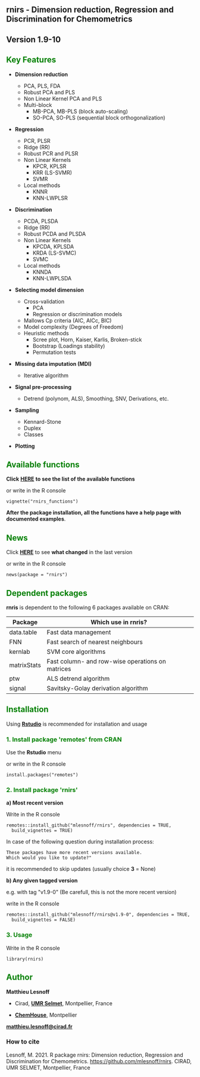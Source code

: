 ## **rnirs - Dimension reduction, Regression and Discrimination for Chemometrics**  
## <span style="color:grey70"> **Version 1.9-10** </span> 

## <span style="color:green"> **Key Features** </span> 

- **Dimension reduction** 
  - PCA, PLS, FDA
  - Robust PCA and PLS
  - Non Linear Kernel PCA and PLS
  - Multi-block
    - MB-PCA, MB-PLS (block auto-scaling)
    - SO-PCA, SO-PLS (sequential block orthogonalization)

- **Regression**
  - PCR, PLSR
  - Ridge (RR)
  - Robust PCR and PLSR
  - Non Linear Kernels
    - KPCR, KPLSR
    - KRR (LS-SVMR)
    - SVMR
  - Local methods
    - KNNR
    - KNN-LWPLSR 

- **Discrimination**
  - PCDA, PLSDA
  - Ridge (RR)
  - Robust PCDA and PLSDA
  - Non Linear Kernels
    - KPCDA, KPLSDA
    - KRDA (LS-SVMC)
    - SVMC
  - Local methods
    - KNNDA
    - KNN-LWPLSDA

- **Selecting model dimension**
  - Cross-validation
    - PCA
    - Regression or discrimination models
  - Mallows Cp criteria (AIC, AICc, BIC)
  - Model complexity (Degrees of Freedom)
  - Heuristic methods
    - Scree plot, Horn, Kaiser, Karlis, Broken-stick
    - Bootstrap (Loadings stability)
    - Permutation tests

- **Missing data imputation (MDI)**
  - Iterative algorithm
  
- **Signal pre-processing**
  - Detrend (polynom, ALS), Smoothing, SNV, Derivations, etc.

- **Sampling**
  - Kennard-Stone
  - Duplex
  - Classes

- **Plotting**

## <span style="color:green"> **Available functions** </span> 

**Click** [**HERE**](https://github.com/mlesnoff/rnirs/blob/master/doc/rnirs_functions_github.md) **to see the list of the available functions** 

or write in the R console
```{r}
vignette("rnirs_functions")
```

**After the package installation, all the functions have a help page with documented examples**. 

## <span style="color:green"> **News** </span> 

Click [**HERE**](https://github.com/mlesnoff/rnirs/blob/master/inst/NEWS.md) to see **what changed** in the last version 

or write in the R console
```{r}
news(package = "rnirs")
```

## <span style="color:green"> **Dependent packages** </span> 

**rnris** is dependent to the following 6 packages available on CRAN:

| Package | Which use in rnris? |
|---|---|
| data.table | Fast data management |
| FNN | Fast search of nearest neighbours |
| kernlab | SVM core algorithms |
| matrixStats | Fast column- and row-wise operations on matrices |
| ptw | ALS detrend algorithm |
| signal | Savitsky-Golay derivation algorithm |

## <span style="color:green"> **Installation** </span> 

Using [**Rstudio**](https://www.rstudio.com/products/rstudio/download/) is recommended for installation and usage

### <span style="color:green"> 1.  Install package **'remotes'** from CRAN </span>

Use the **Rstudio** menu 

or write in the R console
```{r}
install.packages("remotes")
```

### <span style="color:green"> 2. Install package **'rnirs'** </span> 

**a) Most recent version**

Write in the R console
```{r}
remotes::install_github("mlesnoff/rnirs", dependencies = TRUE, 
  build_vignettes = TRUE)
```
In case of the following question during installation process:
```{r}
These packages have more recent versions available.
Which would you like to update?"
```
it is recommended to skip updates (usually choice **3** = None)

**b) Any given tagged version**

e.g. with tag "v1.9-0"   (Be carefull, this is not the more recent version)

write in the R console
```{r}
remotes::install_github("mlesnoff/rnirs@v1.9-0", dependencies = TRUE, 
  build_vignettes = FALSE)
```

### <span style="color:green"> 3. Usage </span>

Write in the R console
```{r}
library(rnirs)
```

## <span style="color:green"> **Author** </span> 

**Matthieu Lesnoff**

- Cirad, [**UMR Selmet**](https://umr-selmet.cirad.fr/en), Montpellier, France

- [**ChemHouse**](https://www.chemproject.org/ChemHouse), Montpellier

**matthieu.lesnoff@cirad.fr**

### How to cite

Lesnoff, M. 2021. R package rnirs: Dimension reduction, Regression and Discrimination for Chemometrics. https://github.com/mlesnoff/rnirs. CIRAD, UMR SELMET, Montpellier, France






